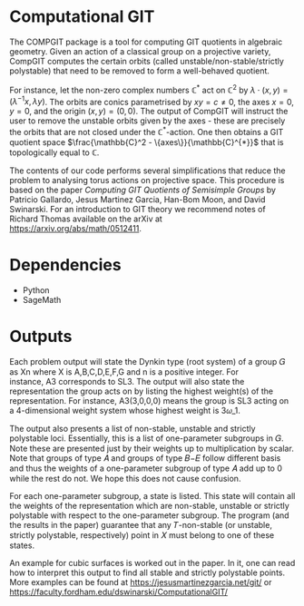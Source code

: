 # Computational GIT

The COMPGIT package is a tool for computing GIT quotients in algebraic geometry. Given an action of a classical group on a projective variety, CompGIT computes the certain orbits (called unstable/non-stable/strictly polystable) that need to be removed to form a well-behaved quotient. 

For instance, let the non-zero complex numbers $\mathbb{C}^{*}$ act on $\mathbb{C}^2$ by $\lambda \cdot (x,y) = (\lambda^{-1}x, \lambda y )$. The orbits are conics parametrised by $xy = c \neq 0$, the axes $x = 0$, $y=0$, and the origin $(x,y) = (0, 0)$. The output of CompGIT will instruct the user to remove the unstable orbits given by the axes - these are precisely the orbits that are not closed under the $\mathbb{C}^{*}$-action. One then obtains a GIT quotient space $\frac{\mathbb{C}^2 - \{axes\}}{\mathbb{C}^{*}}$ that is topologically equal to $\mathbb{C}$. 

The contents of our code performs several simplifications that reduce the problem to analysing torus actions on projective space. This procedure is based on the paper _Computing GIT Quotients of Semisimple Groups_ by Patricio Gallardo, Jesus Martinez Garcia, Han-Bom Moon, and David Swinarski. For an introduction to GIT theory we recommend notes of Richard Thomas available on the arXiv at https://arxiv.org/abs/math/0512411. 

# Dependencies 

 - Python
 - SageMath

# Outputs 

Each problem output will state the Dynkin type (root system) of a group 𝐺 as Xn where X is A,B,C,D,E,F,G and n is a positive integer. For instance, A3 corresponds to SL3. The output will also state the representation the group acts on by listing the highest weight(s) of the representation. For instance, A3(3,0,0,0) means the group is SL3 acting on a 4-dimensional weight system whose highest weight is 3𝜔_1.

The output also presents a list of non-stable, unstable and strictly polystable loci. Essentially, this is a list of one-parameter subgroups in 𝐺. Note these are presented just by their weights up to multiplication by scalar. Note that groups of type 𝐴 and groups of type 𝐵−𝐸 follow different basis and thus the weights of a one-parameter subgroup of type 𝐴 add up to 0 while the rest do not. We hope this does not cause confusion.

For each one-parameter subgroup, a state is listed. This state will contain all the weights of the representation which are non-stable, unstable or strictly polystable with respect to the one-parameter subgroup. The program (and the results in the paper) guarantee that any 𝑇-non-stable (or unstable, strictly polystable, respectively) point in 𝑋 must belong to one of these states. 

An example for cubic surfaces is worked out in the paper. In it, one can read how to interpret this output to find all stable and strictly polystable points. More examples can be found at https://jesusmartinezgarcia.net/git/ or https://faculty.fordham.edu/dswinarski/ComputationalGIT/ 
